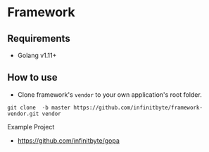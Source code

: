 # Framework

## Requirements
- Golang v1.11+

## How to use
- Clone framework's `vendor` to your own application's root folder.
```
git clone  -b master https://github.com/infinitbyte/framework-vendor.git vendor
```

Example Project
- https://github.com/infinitbyte/gopa
